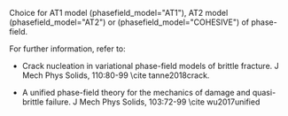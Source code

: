 Choice for AT1 model (phasefield_model="AT1"), AT2 model (phasefield_model="AT2") or (phasefield_model="COHESIVE") of phase-field.

For further information, refer to:

- Crack nucleation in variational phase-field models of brittle fracture. J Mech Phys Solids, 110:80-99
\cite tanne2018crack.

- A unified phase-field theory for the mechanics of damage and quasi-brittle failure. J Mech Phys Solids, 103:72-99
\cite wu2017unified
